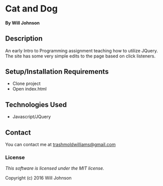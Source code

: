 # Cat and Dog

#### By Will Johnson

## Description

An early Intro to Programming assignment teaching how to utilize JQuery. The site has some very simple edits to the page based on click listeners.

## Setup/Installation Requirements

* Clone project
* Open index.html

## Technologies Used

* Javascript/JQuery

## Contact
You can contact me at trashmoldwilliams@gmail.com

### License

*This software is licensed under the MIT license.*

Copyright (c) 2016 Will Johnson

